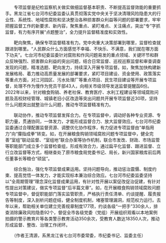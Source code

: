 　　专项监督是纪检监察机关做实做细监督基本职责、不断提高监督效能的重要抓手。黑龙江省七台河市纪委监委认真贯彻落实党中央关于坚决清理风险隐患大的行业性、系统性、地域性腐败和坚决整治各种损害群众利益等问题的部署要求，牢牢把握监督工作的新要求、新内容，聚焦重点、紧盯难点、关注痛点，突出“专”字抓监督，有力有序开展“点题整治”，全力提升监督精准度和实效性。

　　靶向聚焦，确保专项监督精准有力。党中央重大决策部署到哪里，监督检查就跟进到哪里。“人民群众什么方面感觉不幸福、不快乐、不满意，我们就在哪方面下功夫”。七台河市纪委监委针对腐败和作风问题易发的重点领域、关键环节和群众反映强烈、损害群众利益的突出问题，结合日常监督、巡视巡察监督和审查调查发现的问题，精准选题、靶向发力，持续深入开展专项监督。如，聚焦加快构建新发展格局、着力推动高质量发展的部署要求，紧盯项目建设、资金使用、政策落实等重点方面，对江河园区、污水处理厂等重点项目、民生项目建设等开展专项监督，处理不作为慢作为党员干部43人，向相关市级领导发送监督提醒函6份。2022年以来，针对粮食购销、养老社保、教育医疗、水利工程建设等领域腐败问题及高校财经管理、城镇老旧小区改造等突出问题共开展专项监督近30项，坚持什么问题突出就整治什么问题，推动专项监督精准有力。

　　联动协作，推动专项监督发挥合力。在专项监督中，调动好各种专业资源、专职力量，贯通协同，一体发力，才能形成监督合力、放大监督效应。七台河市纪委监委通过合理配置监督资源、调整优化协作程序，有力促进专项监督由“单指用力”向“攥指成拳”转变。如，在开展粮食购销领域腐败问题专项监督中，健全完善“室组”联动监督、“室组地”联合办案等协作机制，联合市发改、财政、市场监管等职能部门成立多个监督检查组，形成有效合力，通过扁平化监督、跟进监督、立行立改监督等方式，相继查处了原市粮食局党委书记、局长，新兴国家粮库前后两任董事长等粮仓“硕鼠”。

　　综合施治，强化专项监督成果运用。坚持问题导向，推动惩治震慑、制度约束、提高觉悟一体发力，才能实现标本兼治综合效应。七台河市纪委监委坚持以“全周期管理”理念深化监督成果运用，有针对性开展以案促改促治促建，有针对性提出对策建议，做实专项监督“后半篇文章”。如，在开展粮食购销领域腐败问题专项监督中，督促职能部门落实监管职责，严格执行责任清单、约谈提醒、履责报告等制度，深入剖析问题症结，健全制度机制，堵塞管理漏洞，规范权力运行。去年以来，帮助相关单位建立完善规章制度177项，约谈各级“一把手”330余人，排查消除廉政风险隐患92个，督促全市各级党委（党组）开展组织观看以本地案例拍摄的警示教育片等各类警示教育活动350余次，受教育人数达18350人次，推动形成监督、整改、治理工作闭环。

　　（作者王清源，系黑龙江省七台河市委常委，市纪委书记、监委主任）